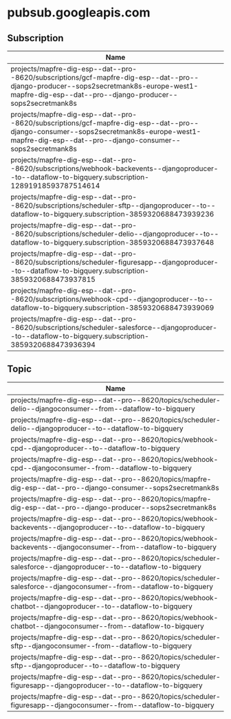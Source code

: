 # pubsub.googleapis.com

## Subscription

| Name                                                                                                                                                                                             |
| ------------------------------------------------------------------------------------------------------------------------------------------------------------------------------------------------ |
| projects/mapfre-dig-esp--dat--pro--8620/subscriptions/gcf-mapfre-dig-esp--dat--pro--django-producer--sops2secretmank8s-europe-west1-mapfre-dig-esp--dat--pro--django-producer--sops2secretmank8s |
| projects/mapfre-dig-esp--dat--pro--8620/subscriptions/gcf-mapfre-dig-esp--dat--pro--django-consumer--sops2secretmank8s-europe-west1-mapfre-dig-esp--dat--pro--django-consumer--sops2secretmank8s |
| projects/mapfre-dig-esp--dat--pro--8620/subscriptions/webhook-backevents--djangoproducer--to--dataflow-to-bigquery.subscription-12891918593787514614                                             |
| projects/mapfre-dig-esp--dat--pro--8620/subscriptions/scheduler-sftp--djangoproducer--to--dataflow-to-bigquery.subscription-3859320688473939236                                                  |
| projects/mapfre-dig-esp--dat--pro--8620/subscriptions/scheduler-delio--djangoproducer--to--dataflow-to-bigquery.subscription-3859320688473937648                                                 |
| projects/mapfre-dig-esp--dat--pro--8620/subscriptions/scheduler-figuresapp--djangoproducer--to--dataflow-to-bigquery.subscription-3859320688473937815                                            |
| projects/mapfre-dig-esp--dat--pro--8620/subscriptions/webhook-cpd--djangoproducer--to--dataflow-to-bigquery.subscription-3859320688473939069                                                     |
| projects/mapfre-dig-esp--dat--pro--8620/subscriptions/scheduler-salesforce--djangoproducer--to--dataflow-to-bigquery.subscription-3859320688473936394                                            |

## Topic

| Name                                                                                                            |
| --------------------------------------------------------------------------------------------------------------- |
| projects/mapfre-dig-esp--dat--pro--8620/topics/scheduler-delio--djangoconsumer--from--dataflow-to-bigquery      |
| projects/mapfre-dig-esp--dat--pro--8620/topics/scheduler-delio--djangoproducer--to--dataflow-to-bigquery        |
| projects/mapfre-dig-esp--dat--pro--8620/topics/webhook-cpd--djangoproducer--to--dataflow-to-bigquery            |
| projects/mapfre-dig-esp--dat--pro--8620/topics/webhook-cpd--djangoconsumer--from--dataflow-to-bigquery          |
| projects/mapfre-dig-esp--dat--pro--8620/topics/mapfre-dig-esp--dat--pro--django-consumer--sops2secretmank8s     |
| projects/mapfre-dig-esp--dat--pro--8620/topics/mapfre-dig-esp--dat--pro--django-producer--sops2secretmank8s     |
| projects/mapfre-dig-esp--dat--pro--8620/topics/webhook-backevents--djangoproducer--to--dataflow-to-bigquery     |
| projects/mapfre-dig-esp--dat--pro--8620/topics/webhook-backevents--djangoconsumer--from--dataflow-to-bigquery   |
| projects/mapfre-dig-esp--dat--pro--8620/topics/scheduler-salesforce--djangoproducer--to--dataflow-to-bigquery   |
| projects/mapfre-dig-esp--dat--pro--8620/topics/scheduler-salesforce--djangoconsumer--from--dataflow-to-bigquery |
| projects/mapfre-dig-esp--dat--pro--8620/topics/webhook-chatbot--djangoproducer--to--dataflow-to-bigquery        |
| projects/mapfre-dig-esp--dat--pro--8620/topics/webhook-chatbot--djangoconsumer--from--dataflow-to-bigquery      |
| projects/mapfre-dig-esp--dat--pro--8620/topics/scheduler-sftp--djangoconsumer--from--dataflow-to-bigquery       |
| projects/mapfre-dig-esp--dat--pro--8620/topics/scheduler-sftp--djangoproducer--to--dataflow-to-bigquery         |
| projects/mapfre-dig-esp--dat--pro--8620/topics/scheduler-figuresapp--djangoproducer--to--dataflow-to-bigquery   |
| projects/mapfre-dig-esp--dat--pro--8620/topics/scheduler-figuresapp--djangoconsumer--from--dataflow-to-bigquery |